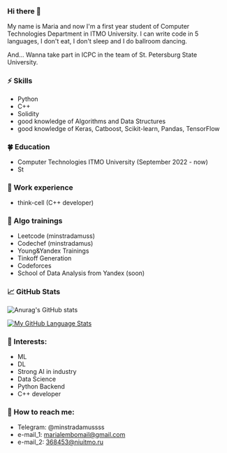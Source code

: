 ### Hi there 👋
My name is Maria and now I'm a first year student of Computer Technologies Department in ITMO University. I can write code in 5 languages, I don't eat, I don't sleep and I do ballroom dancing.

And... Wanna take part in ICPC in the team of St. Petersburg State University.

### ⚡ Skills
* Python
* C++
* Solidity
* good knowledge of Algorithms and Data Structures
* good knowledge of Keras, Catboost, Scikit-learn, Pandas, TensorFlow

### 🍀 Education
* Computer Technologies ITMO University (September 2022 - now)
* St

### 💜 Work experience
* think-cell (C++ developer)

### 🗿 Algo trainings
* Leetcode   (minstradamuss)
* Codechef   (minstradamus)
* Young&Yandex Trainings
* Tinkoff Generation
* Сodeforces
* School of Data Analysis from Yandex (soon) 

### 📈 GitHub Stats
![Anurag's GitHub stats](https://github-readme-stats.vercel.app/api?username=minstradamuss&show_icons=true&theme=radical)

[![My GitHub Language Stats](https://github-readme-stats.vercel.app/api/top-langs/?username=minstradamuss&langs_count=5&theme=tokyonight)]()


### 🌱 Interests:
- ML
- DL
- Strong AI in industry
- Data Science
- Python Backend
- C++ developer

### 💬 How to reach me: 
* Telegram: @minstradamussss
* e-mail_1: marialembomail@gmail.com
* e-mail_2: 368453@niuitmo.ru
